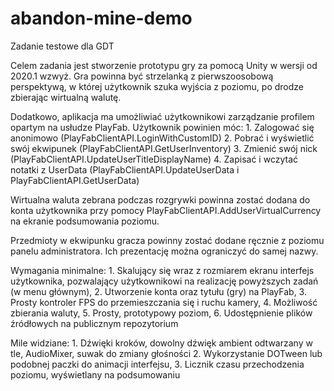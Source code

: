 # abandon-mine-demo
 Zadanie testowe dla GDT
 
Celem zadania jest stworzenie prototypu gry za pomocą Unity w wersji od 2020.1 wzwyż.
Gra powinna być strzelanką z pierwszoosobową perspektywą, w której użytkownik szuka wyjścia z poziomu, po drodze zbierając wirtualną walutę.

Dodatkowo, aplikacja ma umożliwiać użytkownikowi zarządzanie profilem opartym na usłudze PlayFab.
Użytkownik powinien móc:
	1. Zalogować się anonimowo (PlayFabClientAPI.LoginWithCustomID)
	2. Pobrać i wyświetlić swój ekwipunek (PlayFabClientAPI.GetUserInventory)
	3. Zmienić swój nick (PlayFabClientAPI.UpdateUserTitleDisplayName)
	4. Zapisać i wczytać notatki z UserData (PlayFabClientAPI.UpdateUserData i PlayFabClientAPI.GetUserData)

Wirtualna waluta zebrana podczas rozgrywki powinna zostać dodana do konta użytkownika przy pomocy PlayFabClientAPI.AddUserVirtualCurrency na ekranie podsumowania poziomu.

Przedmioty w ekwipunku gracza powinny zostać dodane ręcznie z poziomu panelu administratora.
Ich prezentację można ograniczyć do samej nazwy.

Wymagania minimalne:
	1. Skalujący się wraz z rozmiarem ekranu interfejs użytkownika, pozwalający użytkownikowi na realizację powyższych zadań (w menu głównym),
	2. Utworzenie konta oraz tytułu (gry) na PlayFab,
	3. Prosty kontroler FPS do przemieszczania się i ruchu kamery,
	4. Możliwość zbierania waluty,
	5. Prosty, prototypowy poziom,
	6. Udostępnienie plików źródłowych na publicznym repozytorium

Mile widziane:
	1. Dźwięki kroków, dowolny dźwięk ambient odtwarzany w tle, AudioMixer, suwak do zmiany głośności
	2. Wykorzystanie DOTween lub podobnej paczki do animacji interfejsu,
	3. Licznik czasu przechodzenia poziomu, wyświetlany na podsumowaniu
